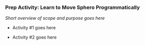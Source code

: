 ### Prep Activity: Learn to Move Sphero Programmatically

<i> Short overview of scope and purpose goes here</i>

* Activity #1 goes here

* Activity #2 goes here